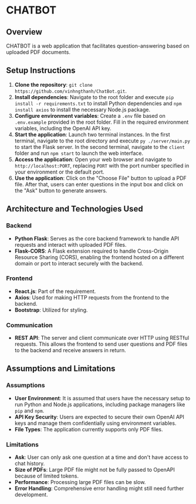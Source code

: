 # CHATBOT

## Overview

CHATBOT is a web application that facilitates question-answering based on uploaded PDF documents.

## Setup Instructions

1. **Clone the repository**: `git clone https://github.com/vinhngthanh/ChatBot.git`.
2. **Install dependencies**: Navigate to the root folder and execute `pip install -r requirements.txt` to install Python dependencies and `npm install axios` to install the necessary Node.js package.
3. **Configure environment variables**: Create a `.env` file based on `.env.example` provided in the root folder. Fill in the required environment variables, including the OpenAI API key.
4. **Start the application**: Launch two terminal instances. In the first terminal, navigate to the root directory and execute `py ./server/main.py` to start the Flask server. In the second terminal, navigate to the `client` folder and run `npm start` to launch the web interface.
5. **Access the application**: Open your web browser and navigate to `http://localhost:PORT`, replacing `PORT` with the port number specified in your environment or the default port.
6. **Use the application**: Click on the "Choose File" button to upload a PDF file. After that, users can enter questions in the input box and click on the "Ask" button to generate answers.

## Architecture and Technologies Used

### Backend

- **Python Flask**: Serves as the core backend framework to handle API requests and interact with uploaded PDF files.
- **Flask-CORS**: A Flask extension required to handle Cross-Origin Resource Sharing (CORS), enabling the frontend hosted on a different domain or port to interact securely with the backend.

### Frontend

- **React.js**: Part of the requirement.
- **Axios**: Used for making HTTP requests from the frontend to the backend.
- **Bootstrap**: Utilized for styling.

### Communication

- **REST API**: The server and client communicate over HTTP using RESTful requests. This allows the frontend to send user questions and PDF files to the backend and receive answers in return.

## Assumptions and Limitations

### Assumptions

- **User Environment**: It is assumed that users have the necessary setup to run Python and Node.js applications, including package managers like `pip` and `npm`.
- **API Key Security**: Users are expected to secure their own OpenAI API keys and manage them confidentially using environment variables.
- **File Types**: The application currently supports only PDF files.

### Limitations

- **Ask**: User can only ask one question at a time and don't have access to chat history.
- **Size of PDFs**: Large PDF file might not be fully passed to OpenAPI because of limited tokens.
- **Performance**: Processing large PDF files can be slow.
- **Error Handling**: Comprehensive error handling might still need further development.

